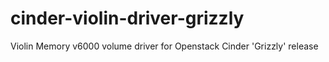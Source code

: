 cinder-violin-driver-grizzly
============================

Violin Memory v6000 volume driver for Openstack Cinder 'Grizzly' release
